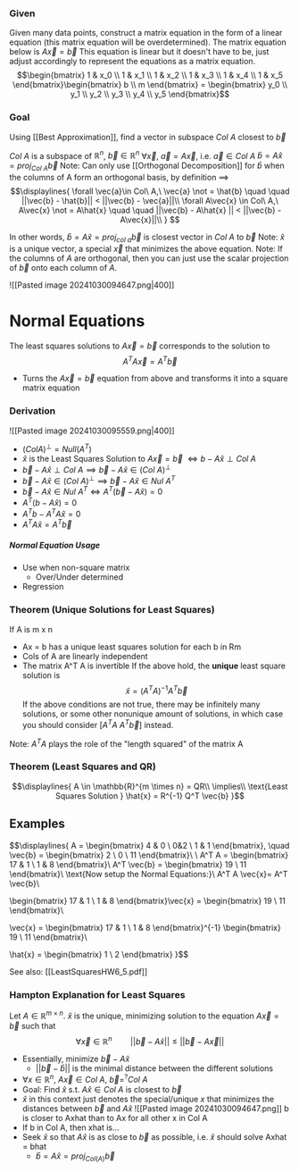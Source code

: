### Given
Given many data points, construct a matrix equation in the form of a linear equation (this matrix equation will be overdetermined). The matrix equation below is $A\vec{x} = \vec{b}$
This equation is linear but it doesn't have to be, just adjust accordingly to represent the equations as a matrix equation.
$$\begin{bmatrix}
1 & x_0 \\
1 & x_1 \\
1 & x_2 \\
1 & x_3 \\
1 & x_4 \\
1 & x_5
\end{bmatrix}\begin{bmatrix}
b \\
m
\end{bmatrix} = \begin{bmatrix}
y_0 \\
y_1 \\
y_2 \\
y_3 \\
y_4 \\
y_5
\end{bmatrix}$$
### Goal
Using [[Best Approximation]], find a vector in subspace $Col\ A$ closest to $\vec{b}$

$Col\ A$ is a subspace of $\mathbb{R}^n$, $\vec{b} \in \mathbb{R}^n$
$\forall \vec{x},\ \vec{a} = A\vec{x}$, i.e. $\vec{a} \in Col\ A$
$\hat{b} = A\hat{x} = proj_{Col\ A} \vec{b}$
Note: Can only use [[Orthogonal Decomposition]] for $\hat{b}$ when the columns of A form an orthogonal basis, by definition
$\implies$
$$\displaylines{
\forall \vec{a}\in Col\ A,\ \vec{a} \not = \hat{b} \quad \quad ||\vec{b} - \hat{b}|| < ||\vec{b} - \vec{a}||\\
\forall A\vec{x} \in Col\ A,\ A\vec{x} \not = A\hat{x} \quad \quad ||\vec{b} - A\hat{x} || < ||\vec{b} - A\vec{x}||\\
}
$$

In other words, $\hat{b} = A\hat{x} = proj_{col\ a} \vec{b}$ is closest vector in $Col\ A$ to $\vec{b}$
Note: $\hat{x}$ is a unique vector, a special $\vec{x}$ that minimizes the above equation.
Note: If the columns of $A$ are orthogonal, then you can just use the scalar projection of $\vec{b}$ onto each column of $A$.

![[Pasted image 20241030094647.png|400]]
# Normal Equations
The least squares solutions to $A\vec{x} = \vec{b}$ corresponds to the solution to 
$$A^T A\vec{x} = A^T \vec{b}$$
- Turns the $A\vec{x} = \vec{b}$ equation from above and transforms it into a square matrix equation

### Derivation
![[Pasted image 20241030095559.png|400]]
- $(Col A)^{\perp} = Null(A^T)$
- $\hat{x}$ is the Least Squares Solution to $A\vec{x} = \vec{b}$ $\iff b - A\hat{x} \perp Col\ A$
- $\vec{b} - A\hat{x} \perp Col\ A \implies \vec{b} - A\hat{x} \in (Col\ A)^{\perp}$
- $\vec{b} - A\hat{x} \in (Col\ A)^{\perp} \implies \vec{b} - A\hat{x} \in Nul\ A^T$
- $\vec{b} - A\hat{x} \in Nul\ A^T \iff A^T (\vec{b} - A\hat{x}) = 0$
- $A^T (b - A\hat{x}) = 0$
- $A^T b - A^T A\hat{x} = 0$
- $A^T A\hat{x} = A^T \vec{b}$
##### Normal Equation Usage
- Use when non-square matrix
	- Over/Under determined
- Regression

### Theorem (Unique Solutions for Least Squares)
If A is m x n
- Ax = b has a unique least squares solution for each b in Rm
- Cols of A are linearly independent
- The matrix A^T A is invertible
If the above hold, the **unique** least square solution is
$$\hat{x} = (A^T A)^{-1} A^T \vec{b}$$
If the above conditions are not true, there may be infinitely many solutions, or some other nonunique amount of solutions, in which case you should consider $[A^T A\ A^T \vec{b}]$ instead.

Note: $A^T A$ plays the role of the "length squared" of the matrix A

### Theorem (Least Squares and QR)
$$\displaylines{
A \in \mathbb{R}^{m \times n} = QR\\
\implies\\
\text{Least Squares Solution }
\hat{x} = R^{-1} Q^T \vec{b}
}$$
## Examples
$$\displaylines{
A = \begin{bmatrix}
4 & 0 \\
 0&2  \\
1 & 1
\end{bmatrix}, \quad \vec{b} = \begin{bmatrix}
2 \\
0 \\
11
\end{bmatrix}\\
\\
A^T A = \begin{bmatrix}
17 & 1 \\
1 & 8
\end{bmatrix}\\
A^T \vec{b} = \begin{bmatrix}
19 \\
11
\end{bmatrix}\\
\text{Now setup the Normal Equations:}\\
A^T A \vec{x}= A^T \vec{b}\\

\begin{bmatrix}
17 & 1 \\
1 & 8
\end{bmatrix}\vec{x} = \begin{bmatrix}
19 \\
11
\end{bmatrix}\\

\vec{x} = \begin{bmatrix}
17 & 1 \\
1 & 8
\end{bmatrix}^{-1}
\begin{bmatrix}
19 \\
11
\end{bmatrix}\\

\hat{x} = 
\begin{bmatrix}
1 \\
2
\end{bmatrix}
}$$

See also: [[LeastSquaresHW6_5.pdf]]



### Hampton Explanation for Least Squares
Let $A \in \mathbb{R}^{m \times n}$. $\hat{x}$ is the unique, minimizing solution to the equation $A\vec{x} = \vec{b}$ such that
$$\forall \vec{x} \in \mathbb{R}^n \quad\quad ||\vec{b} - A\hat{x}|| \leq ||\vec{b} - A \vec{x}||$$
- Essentially, minimize $\vec{b} - A\hat{x}$
	- $||\vec{b} - \hat{b}||$ is the minimal distance between the different solutions
- $\forall x \in \mathbb{R}^n,\ A\vec{x} \in Col\ A,\ \vec{b} =^{?} Col\ A$
- Goal: Find $\hat{x}$ s.t. $A\hat{x} \in Col\ A$ is closest to $\vec{b}$
- $\hat{x}$ in this context just denotes the special/unique $x$ that minimizes the distances between $\vec{b}$ and $A\hat{x}$
![[Pasted image 20241030094647.png]]
b is closer to Axhat than to Ax for all other x in Col A
- If b in Col A, then xhat is...
- Seek $\hat{x}$ so that $A\hat{x}$ is as close to $\vec{b}$ as possible, i.e. $\hat{x}$ should solve Axhat = bhat
	- $\hat{b} = A\hat{x}= proj_{Col(A)} \vec{b}$

